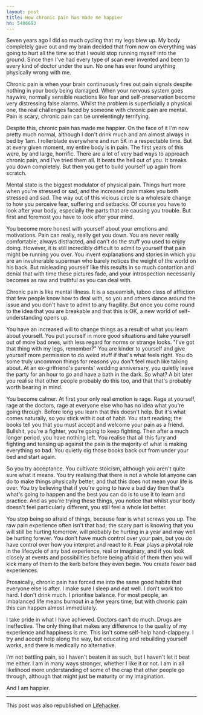 ```yaml
---
layout: post
title: How chronic pain has made me happier
hn: 5406693
---
```

Seven years ago I did so much cycling that my legs blew up. My body completely gave out and my brain decided that from now on everything was going to hurt all the time so that I would stop running myself into the ground. Since then I've had every type of scan ever invented and been to every kind of doctor under the sun. No one has ever found anything physically wrong with me.

Chronic pain is when your brain continuously fires out pain signals despite nothing in your body being damaged. When your nervous system goes haywire, normally sensible reactions like fear and self-preservation become very distressing false alarms. Whilst the problem is superficially a physical one, the real challenges faced by someone with chronic pain are mental. Pain is scary; chronic pain can be unrelentingly terrifying.

Despite this, chronic pain has made me happier. On the face of it I'm now pretty much normal, although I don't drink much and am almost always in bed by 1am. I rollerblade everywhere and run 5K in a respectable time. But at every given moment, my entire body is in pain. The first years of this were, by and large, horrific. There are a lot of very bad ways to approach chronic pain, and I've tried them all. It beats the hell out of you. It breaks you down completely. But then you get to build yourself up again from scratch.

Mental state is the biggest modulator of physical pain. Things hurt more when you're stressed or sad, and the increased pain makes you both stressed and sad. The way out of this vicious circle is a wholesale change to how you perceive fear, suffering and setbacks. Of course you have to look after your body, especially the parts that are causing you trouble. But first and foremost you have to look after your mind.

You become more honest with yourself about your emotions and motivations. Pain can really, really get you down. You are never really comfortable, always distracted, and can't do the stuff you used to enjoy doing. However, it is still incredibly difficult to admit to yourself that pain might be running you over. You invent explanations and stories in which you are an invulnerable superman who barely notices the weight of the world on his back. But misleading yourself like this results in so much contortion and denial that with time these pictures fade, and your introspection necessarily becomes as raw and truthful as you can deal with.

Chronic pain is like mental illness. It is a squeamish, taboo class of affliction that few people know how to deal with, so you and others dance around the issue and you don't have to admit to any fragility. But once you come round to the idea that you are breakable and that this is OK, a new world of self-understanding opens up.

You have an increased will to change things as a result of what you learn about yourself. You put yourself in more good situations and take yourself out of more bad ones, with less regard for norms or strange looks. "I've got that thing with my legs, remember?" You are kinder to yourself and give yourself more permission to do weird stuff if that's what feels right. You do some truly uncommon things for reasons you don't feel much like talking about. At an ex-girlfriend's parents' wedding anniversary, you quietly leave the party for an hour to go and have a bath in the dark. So what? A bit later you realise that other people probably do this too, and that that's probably worth bearing in mind.

You become calmer. At first your only real emotion is rage. Rage at yourself, rage at the doctors, rage at everyone else who has no idea what you're going through. Before long you learn that this doesn't help. But it's what comes naturally, so you stick with it out of habit. You start reading; the books tell you that you must accept and welcome your pain as a friend. Bullshit, you're a fighter, you're going to keep fighting. Then after a much longer period, you have nothing left. You realise that all this fury and fighting and tensing up against the pain is the majority of what is making everything so bad. You quietly dig those books back out from under your bed and start again.

So you try acceptance. You cultivate stoicism, although you aren't quite sure what it means. You try realising that there is not a whole lot anyone can do to make things physically better, and that this does not mean your life is over. You try believing that if you're going to have a bad day then that's what's going to happen and the best you can do is to use it to learn and practice. And as you're trying these things, you notice that whilst your body doesn't feel particularly different, you still feel a whole lot better.

You stop being so afraid of things, because fear is what screws you up. The raw pain experience often isn't that bad; the scary part is knowing that you will still be hurting tomorrow, will probably be hurting in a year and may well be hurting forever. You don’t have much control over your pain, but you do have control over how you interpret and react to it. Fear plays a pivotal role in the lifecycle of any bad experience, real or imaginary, and if you look closely at events and possibilities before being afraid of them then you will kick many of them to the kerb before they even begin. You create fewer bad experiences.

Prosaically, chronic pain has forced me into the same good habits that everyone else is after. I make sure I sleep and eat well. I don't work too hard. I don't drink much. I prioritise balance. For most people, an imbalanced life means burnout in a few years time, but with chronic pain this can happen almost immediately.

I take pride in what I have achieved. Doctors can't do much. Drugs are ineffective. The only thing that makes any difference to the quality of my experience and happiness is me. This isn't some self-help hand-clappery. I try and accept help along the way, but educating and rebuilding yourself works, and there is medically no alternative. 

I’m not battling pain, so I haven't beaten it as such, but I haven't let it beat me either. I am in many ways stronger, whether I like it or not. I am in all likelihood more understanding of some of the crap that other people go through, although that might just be maturity or my imagination. 

And I am happier.

-----

This post was also republished on <a href="http://lifehacker.com/5991778/how-chronic-pain-has-made-me-happier" target="_blank">Lifehacker</a>.
